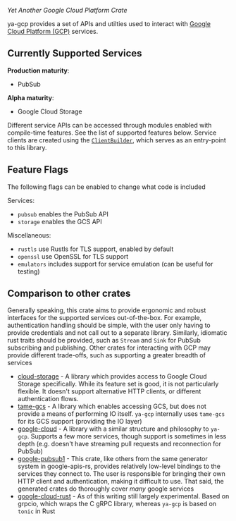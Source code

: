 _Yet Another Google Cloud Platform Crate_

ya-gcp provides a set of APIs and utilties used to interact with [Google Cloud
Platform (GCP)](https://cloud.google.com/) services.

## Currently Supported Services
**Production maturity**:
- PubSub

**Alpha maturity**:
- Google Cloud Storage

Different service APIs can be accessed through modules enabled with
compile-time features. See the list of supported features below. Service
clients are created using the [`ClientBuilder`](crate::builder::ClientBuilder),
which serves as an entry-point to this library.

## Feature Flags
The following flags can be enabled to change what code is included

Services:
- `pubsub` enables the PubSub API
- `storage` enables the GCS API

Miscellaneous:
- `rustls` use Rustls for TLS support, enabled by default
- `openssl` use OpenSSL for TLS support
- `emulators` includes support for service emulation (can be useful for testing)

## Comparison to other crates

Generally speaking, this crate aims to provide ergonomic and robust interfaces
for the supported services out-of-the-box. For example, authentication handling
should be simple, with the user only having to provide credentials and not call
out to a separate library. Similarly, idiomatic rust traits should be provided,
such as `Stream` and `Sink` for PubSub subscribing and publishing. Other crates
for interacting with GCP may provide different trade-offs, such as supporting a
greater breadth of services

- [cloud-storage](https://crates.io/crates/cloud-storage) - A library which
	provides access to Google Cloud Storage specifically. While its feature set
	is good, it is not particularly flexible. It doesn't support alternative HTTP
	clients, or different authentication flows.
- [tame-gcs](https://crates.io/crates/tame-gcs) - A library which enables
	accessing GCS, but does not provide a means of performing IO itself.
	`ya-gcp` internally uses `tame-gcs` for its GCS support (providing the
	IO layer)
- [google-cloud](https://crates.io/crates/google-cloud) - A library with a
	similar structure and philosophy to `ya-gcp`. Supports a few more
	services, though support is sometimes in less depth (e.g. doesn't have
	streaming pull requests and reconnection for PubSub)
- [google-pubsub1](https://crates.io/crates/google-pubsub1) - This crate, like
	others from the same generator system in google-apis-rs, provides relatively
	low-level bindings to the services they connect to. The user is responsible
	for bringing their own HTTP client and authentication, making it difficult to
	use. That said, the generated crates do thoroughly cover *many* google
	services
- [google-cloud-rust](https://github.com/mozilla-services/google-cloud-rust) -
	As of this writing still largely experimental. Based on grpcio, which wraps
	the C gRPC library, whereas `ya-gcp` is based on `tonic` in Rust
